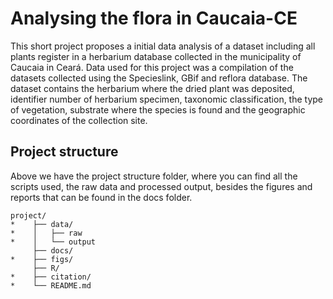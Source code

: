 # Analysing the flora in Caucaia-CE

This short project proposes a initial data analysis of a dataset including all plants register in a herbarium database collected in the municipality of Caucaia in Ceará. Data used for this project was a compilation of the datasets collected using the Specieslink, GBif and reflora database. The dataset contains the herbarium where the dried plant was deposited, identifier number of herbarium specimen, taxonomic classification, the type of vegetation, substrate where the species is found and the geographic coordinates of the collection site. 


## Project structure

Above we have the project structure folder, where you can find all the scripts used, the raw data and processed output, besides the figures and reports that can be found in the docs folder.
```
project/
*    ├── data/
*    │   ├── raw
*    │   └── output
     ├── docs/
*    ├── figs/
     ├── R/
*    ├── citation/
*    └── README.md
```
